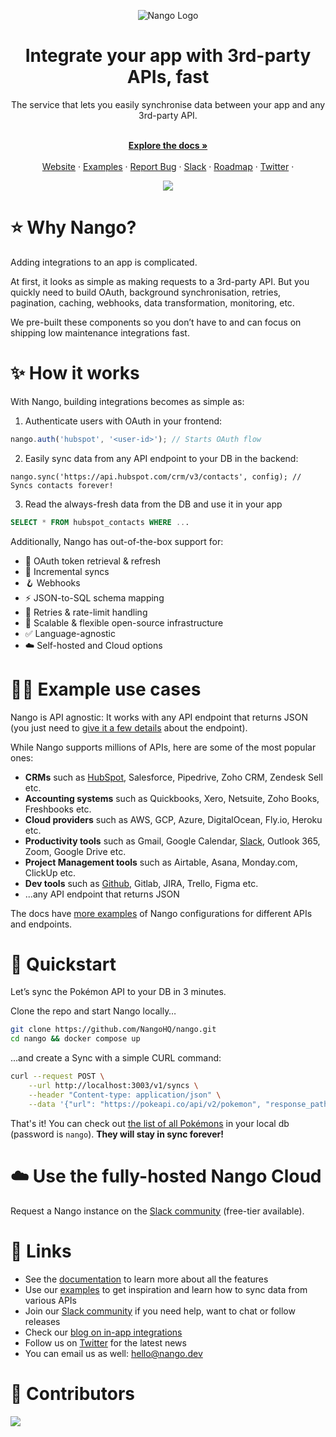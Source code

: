 <div align="center">
  
  ![Nango Logo](https://uploads-ssl.webflow.com/63c092e946f9b71ff6874169/63d3a435a6b96f3ad3e73312_nango-logo.png)

</div>

<h1 align="center">Integrate your app with 3rd-party APIs, fast</h1>

<div align="center">
The service that lets you easily synchronise data between your app and any 3rd-party API.
</div>

<p align="center">
    <br />
    <a href="https://docs.nango.dev/sync" rel="dofollow"><strong>Explore the docs »</strong></a>
    <br />

  <br/>
    <a href="https://nango.dev">Website</a>
    ·
    <a href="https://docs.nango.dev/nango-sync/real-world-examples">Examples</a>
    ·
    <a href="https://github.com/nangohq/nango-sync/issues">Report Bug</a>
    ·
    <a href="https://nango.dev/slack">Slack</a>
    ·
    <a href="https://github.com/orgs/NangoHQ/projects/1/views/2">Roadmap</a>
    ·
    <a href="https://twitter.com/NangoHQ">Twitter</a>
    ·
</p>

<p align="center">
   <a href="https://www.ycombinator.com"><img src="https://img.shields.io/badge/Backed%20by-Y%20Combinator-%23f26625"></a>
</p>

# ⭐️ Why Nango?

Adding integrations to an app is complicated.

At first, it looks as simple as making requests to a 3rd-party API. But you quickly need to build OAuth, background synchronisation, retries, pagination, caching, webhooks, data transformation, monitoring, etc.

We pre-built these components so you don’t have to and can focus on shipping low maintenance integrations fast.

# ✨ How it works

With Nango, building integrations becomes as simple as:

1. Authenticate users with OAuth in your frontend:

```jsx
nango.auth('hubspot', '<user-id>'); // Starts OAuth flow
```

2. Easily sync data from any API endpoint to your DB in the backend:

```tsx
nango.sync('https://api.hubspot.com/crm/v3/contacts', config); // Syncs contacts forever!
```

3. Read the always-fresh data from the DB and use it in your app

```sql
SELECT * FROM hubspot_contacts WHERE ...
```

Additionally, Nango has out-of-the-box support for:

-   🔐 OAuth token retrieval & refresh
-   📶 Incremental syncs
-   🪝 Webhooks
-   ⚡️ JSON-to-SQL schema mapping
-   🔄 Retries & rate-limit handling
-   🚀 Scalable & flexible open-source infrastructure
-   ✅ Language-agnostic
-   ☁️ Self-hosted and Cloud options

# 🧑‍💻 Example use cases

Nango is API agnostic: It works with any API endpoint that returns JSON (you just need to [give it a few details](https://docs.nango.dev/nango-sync/use-nango/sync-all-options) about the endpoint).

While Nango supports millions of APIs, here are some of the most popular ones:

-   **CRMs** such as [HubSpot](https://docs.nango.dev/nango-sync/real-world-examples#hubspot-sync-all-hubspot-crm-contacts), Salesforce, Pipedrive, Zoho CRM, Zendesk Sell etc.
-   **Accounting systems** such as Quickbooks, Xero, Netsuite, Zoho Books, Freshbooks etc.
-   **Cloud providers** such as AWS, GCP, Azure, DigitalOcean, Fly.io, Heroku etc.
-   **Productivity tools** such as Gmail, Google Calendar, [Slack](https://docs.nango.dev/nango-sync/real-world-examples#slack-sync-all-posts-from-a-slack-channel), Outlook 365, Zoom, Google Drive etc.
-   **Project Management tools** such as Airtable, Asana, Monday.com, ClickUp etc.
-   **Dev tools** such as [Github](https://docs.nango.dev/nango-sync/real-world-examples#github-sync-all-stargazers-from-a-repo), Gitlab, JIRA, Trello, Figma etc.
-   ...any API endpoint that returns JSON

The docs have [more examples](https://docs.nango.dev/nango-sync/real-world-examples) of Nango configurations for different APIs and endpoints.

# 🚀 Quickstart

Let’s sync the Pokémon API to your DB in 3 minutes.

Clone the repo and start Nango locally…

```bash
git clone https://github.com/NangoHQ/nango.git
cd nango && docker compose up
```

...and create a Sync with a simple CURL command:

```bash
curl --request POST \
	--url http://localhost:3003/v1/syncs \
	--header "Content-type: application/json" \
	--data '{"url": "https://pokeapi.co/api/v2/pokemon", "response_path": "results", "paging_url_path":"next", "mapped_table":"pokemons", "frequency":"1 minute"}'
```

That's it! You can check out [the list of all Pokémons](http://localhost:8080/?pgsql=nango-db&username=nango&db=nango&ns=nango&select=pokemons) in your local db (password is `nango`). **They will stay in sync forever!**

# ☁️ Use the fully-hosted Nango Cloud

Request a Nango instance on the [Slack community](https://nango.dev/slack) (free-tier available).

# 🔗 Links

-   See the [documentation](https://docs.nango.dev/sync) to learn more about all the features
-   Use our [examples](https://docs.nango.dev/nango-sync/real-world-examples) to get inspiration and learn how to sync data from various APIs
-   Join our [Slack community](https://nango.dev/slack) if you need help, want to chat or follow releases
-   Check our [blog on in-app integrations](https://www.nango.dev/blog)
-   Follow us on [Twitter](https://twitter.com/nangohq) for the latest news
-   You can email us as well: hello@nango.dev

# 💪 Contributors

<img src="https://contributors-img.web.app/image?repo=nangohq/nango" />
